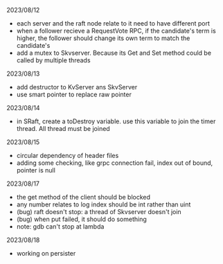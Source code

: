 2023/08/12
- each server and the raft node relate to it need to have different port
- when a follower recieve a RequestVote RPC, if the candidate's term is higher, the follower should change its own term to match the candidate's
- add a mutex to Skvserver. Because its Get and Set method could be called by multiple threads

2023/08/13
- add destructor to KvServer ans SkvServer
- use smart pointer to replace raw pointer

2023/08/14
- in SRaft, create a toDestroy variable. use this variable to join the timer thread. All thread must be joined

2023/08/15
- circular dependency of header files
- adding some checking, like grpc connection fail, index out of bound, pointer is null

2023/08/17
- the get method of the client should be blocked
- any number relates to log index should be int rather than uint
- (bug) raft doesn't stop: a thread of Skvserver doesn't join
- (bug) when put failed, it should do something
- note: gdb can't stop at lambda

2023/08/18
- working on persister
